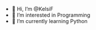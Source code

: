 - 👋 Hi, I’m @KelsiF
- 👀 I’m interested in Programming
- 🌱 I’m currently learning Python

<div>
<img src="https://komarev.com/ghpvc/?username=KelsiFe&style=flat-square&color=blue" alt=""/>
</div?
